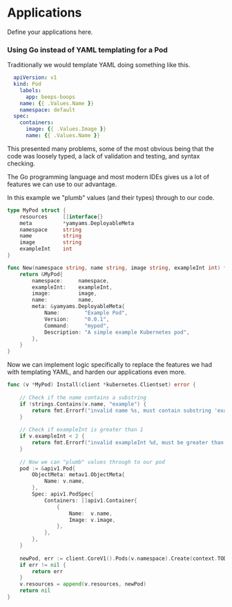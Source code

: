 # Applications

Define your applications here.

### Using Go instead of YAML templating for a Pod

Traditionally we would template YAML doing something like this.

```yaml
  apiVersion: v1
  kind: Pod
    labels:
      app: beeps-boops
    name: {{ .Values.Name }}
    namespace: default
  spec:
    containers:
      image: {{ .Values.Image }}
      name: {{ .Values.Name }}
```

This presented many problems, some of the most obvious being that the code was loosely typed, a lack of validation and testing, and syntax checking.

The Go programming language and most modern IDEs gives us a lot of features we can use to our advantage.

In this example we "plumb" values (and their types) through to our code.

```go 
type MyPod struct {
	resources     []interface{}
	meta          *yamyams.DeployableMeta
	namespace     string
	name          string
	image         string
	exampleInt    int
}

func New(namespace string, name string, image string, exampleInt int) *MyPod {
	return &MyPod{
		namespace:     namespace,
		exampleInt:    exampleInt,
		image:         image,
		name:          name,
		meta: &yamyams.DeployableMeta{
			Name:        "Example Pod",
			Version:     "0.0.1",
			Command:     "mypod",
			Description: "A simple example Kubernetes pod",
		},
	}
}
```

Now we can implement logic specifically to replace the features we had with templating YAML, and harden our applications even more.

```go 
func (v *MyPod) Install(client *kubernetes.Clientset) error {
    
    // Check if the name contains a substring
    if !strings.Contains(v.name, "example") {
		return fmt.Errorf("invalid name %s, must contain substring 'example'", v.name)
	}
    
    // Check if exampleInt is greater than 1
    if v.exampleInt < 2 {
        return fmt.Errorf("invalid exampleInt %d, must be greater than 1", exampleInt)
    }
    
    // Now we can "plumb" values through to our pod
    pod := &apiv1.Pod{
		ObjectMeta: metav1.ObjectMeta{
			Name: v.name,
		},
		Spec: apiv1.PodSpec{
			Containers: []apiv1.Container{
				{
					Name:  v.name,
					Image: v.image,
				},
			},
		},
	}
	
	newPod, err := client.CoreV1().Pods(v.namespace).Create(context.TODO(), pod, metav1.CreateOptions{})
	if err != nil {
		return err
	}
	v.resources = append(v.resources, newPod)
	return nil
}
```


